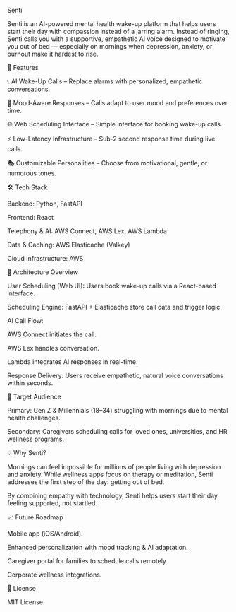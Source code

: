 Senti

Senti is an AI-powered mental health wake-up platform that helps users start their day with compassion instead of a jarring alarm. Instead of ringing, Senti calls you with a supportive, empathetic AI voice designed to motivate you out of bed — especially on mornings when depression, anxiety, or burnout make it hardest to rise.

🚀 Features

📞 AI Wake-Up Calls – Replace alarms with personalized, empathetic conversations.

🧠 Mood-Aware Responses – Calls adapt to user mood and preferences over time.

🌐 Web Scheduling Interface – Simple interface for booking wake-up calls.

⚡ Low-Latency Infrastructure – Sub-2 second response time during live calls.

🎭 Customizable Personalities – Choose from motivational, gentle, or humorous tones.

🛠 Tech Stack

Backend: Python, FastAPI

Frontend: React

Telephony & AI: AWS Connect, AWS Lex, AWS Lambda

Data & Caching: AWS Elasticache (Valkey)

Cloud Infrastructure: AWS

📐 Architecture Overview

User Scheduling (Web UI): Users book wake-up calls via a React-based interface.

Scheduling Engine: FastAPI + Elasticache store call data and trigger logic.

AI Call Flow:

AWS Connect initiates the call.

AWS Lex handles conversation.

Lambda integrates AI responses in real-time.

Response Delivery: Users receive empathetic, natural voice conversations within seconds.

🎯 Target Audience

Primary: Gen Z & Millennials (18–34) struggling with mornings due to mental health challenges.

Secondary: Caregivers scheduling calls for loved ones, universities, and HR wellness programs.

💡 Why Senti?

Mornings can feel impossible for millions of people living with depression and anxiety. While wellness apps focus on therapy or meditation, Senti addresses the first step of the day: getting out of bed.

By combining empathy with technology, Senti helps users start their day feeling supported, not startled.

📈 Future Roadmap

Mobile app (iOS/Android).

Enhanced personalization with mood tracking & AI adaptation.

Caregiver portal for families to schedule calls remotely.

Corporate wellness integrations.

📝 License

MIT License.
